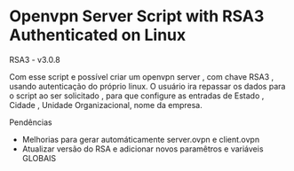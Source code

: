 # Openvpn Server Script with RSA3 Authenticated on Linux 
RSA3 - v3.0.8

Com esse script e possível criar  um openvpn server , com chave RSA3 , usando autenticação do próprio linux.
O usuário ira repassar os dados para o script ao ser solicitado , para que configure as entradas de Estado , Cidade , Unidade Organizacional, nome da empresa.

Pendências
- Melhorias para gerar automáticamente server.ovpn e client.ovpn
- Atualizar versão do RSA e adicionar novos paramêtros e variáveis GLOBAIS
